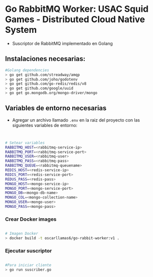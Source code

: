 # Go RabbitMQ Worker: USAC Squid Games - Distributed Cloud Native System

- Suscriptor de RabbitMQ implementado en Golang


## Instalaciones necesarias:

```bash
#Golang dependencies
> go get github.com/streadway/amqp
> go get github.com/joho/godotenv
> go get github.com/go-redis/redis/v8
> go get github.com/google/uuid
> go get go.mongodb.org/mongo-driver/mongo
```

## Variables de entorno necesarias

- Agregar un archivo llamado `.env` en la raiz del proyecto con las siguientes variables de entorno:

```bash


# Setear variables
RABBITMQ_HOST=<rabbitmq-service-ip>
RABBITMQ_PORT=<rabbitmq-service-port>
RABBITMQ_USER=<rabbitmq-user>
RABBITMQ_PASS=<rabbitmq-pass>
RABBITMQ_QUEUE=<rabbitmq-queuename>
REDIS_HOST=<redis-service-ip>
REDIS_PORT=<redis-service-port>
REDUS_PASS=<redis-pass>
MONGO_HOST=<mongo-service-ip>
MONGO_PORT=<mongo-service-port>
MONGO_DB=<mongo-db-name>
MONGO_COL=<mongo-collection-name>
MONGO_USER=<mongo-user>
MONGO_PASS=<mongo-pass>

```

### Crear Docker images

```bash

# Imagen Docker
> docker build -t oscarllamas6/go-rabbit-worker:v1 .

```

### Ejecutar suscriptor

```bash

#Para iniciar cliente
> go run suscriber.go

```

